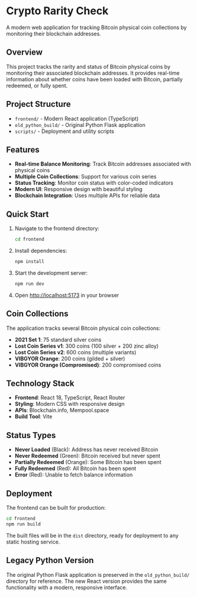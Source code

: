 # Crypto Rarity Check

A modern web application for tracking Bitcoin physical coin collections by monitoring their blockchain addresses.

## Overview

This project tracks the rarity and status of Bitcoin physical coins by monitoring their associated blockchain addresses. It provides real-time information about whether coins have been loaded with Bitcoin, partially redeemed, or fully spent.

## Project Structure

- `frontend/` - Modern React application (TypeScript)
- `old_python_build/` - Original Python Flask application
- `scripts/` - Deployment and utility scripts

## Features

- **Real-time Balance Monitoring**: Track Bitcoin addresses associated with physical coins
- **Multiple Coin Collections**: Support for various coin series
- **Status Tracking**: Monitor coin status with color-coded indicators
- **Modern UI**: Responsive design with beautiful styling
- **Blockchain Integration**: Uses multiple APIs for reliable data

## Quick Start

1. Navigate to the frontend directory:
   ```bash
   cd frontend
   ```

2. Install dependencies:
   ```bash
   npm install
   ```

3. Start the development server:
   ```bash
   npm run dev
   ```

4. Open [http://localhost:5173](http://localhost:5173) in your browser

## Coin Collections

The application tracks several Bitcoin physical coin collections:

- **2021 Set 1**: 75 standard silver coins
- **Lost Coin Series v1**: 300 coins (100 silver + 200 zinc alloy)
- **Lost Coin Series v2**: 600 coins (multiple variants)
- **VIBGYOR Orange**: 200 coins (gilded + silver)
- **VIBGYOR Orange (Compromised)**: 200 compromised coins

## Technology Stack

- **Frontend**: React 18, TypeScript, React Router
- **Styling**: Modern CSS with responsive design
- **APIs**: Blockchain.info, Mempool.space
- **Build Tool**: Vite

## Status Types

- **Never Loaded** (Black): Address has never received Bitcoin
- **Never Redeemed** (Green): Bitcoin received but never spent
- **Partially Redeemed** (Orange): Some Bitcoin has been spent
- **Fully Redeemed** (Red): All Bitcoin has been spent
- **Error** (Red): Unable to fetch balance information

## Deployment

The frontend can be built for production:

```bash
cd frontend
npm run build
```

The built files will be in the `dist` directory, ready for deployment to any static hosting service.

## Legacy Python Version

The original Python Flask application is preserved in the `old_python_build/` directory for reference. The new React version provides the same functionality with a modern, responsive interface.